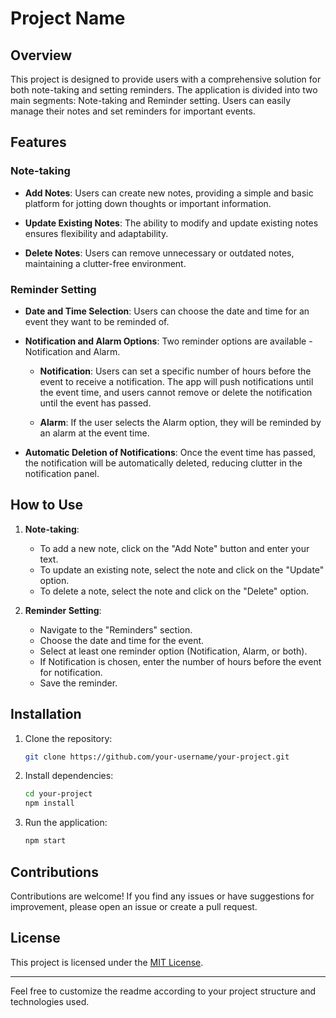 # Project Name

## Overview

This project is designed to provide users with a comprehensive solution for both note-taking and setting reminders. The application is divided into two main segments: Note-taking and Reminder setting. Users can easily manage their notes and set reminders for important events.

## Features

### Note-taking

- **Add Notes**: Users can create new notes, providing a simple and basic platform for jotting down thoughts or important information.

- **Update Existing Notes**: The ability to modify and update existing notes ensures flexibility and adaptability.

- **Delete Notes**: Users can remove unnecessary or outdated notes, maintaining a clutter-free environment.

### Reminder Setting

- **Date and Time Selection**: Users can choose the date and time for an event they want to be reminded of.

- **Notification and Alarm Options**: Two reminder options are available - Notification and Alarm.

  - **Notification**: Users can set a specific number of hours before the event to receive a notification. The app will push notifications until the event time, and users cannot remove or delete the notification until the event has passed.

  - **Alarm**: If the user selects the Alarm option, they will be reminded by an alarm at the event time.

- **Automatic Deletion of Notifications**: Once the event time has passed, the notification will be automatically deleted, reducing clutter in the notification panel.

## How to Use

1. **Note-taking**:
   - To add a new note, click on the "Add Note" button and enter your text.
   - To update an existing note, select the note and click on the "Update" option.
   - To delete a note, select the note and click on the "Delete" option.

2. **Reminder Setting**:
   - Navigate to the "Reminders" section.
   - Choose the date and time for the event.
   - Select at least one reminder option (Notification, Alarm, or both).
   - If Notification is chosen, enter the number of hours before the event for notification.
   - Save the reminder.


## Installation

1. Clone the repository:

   ```bash
   git clone https://github.com/your-username/your-project.git
   ```

2. Install dependencies:

   ```bash
   cd your-project
   npm install
   ```

3. Run the application:

   ```bash
   npm start
   ```

## Contributions

Contributions are welcome! If you find any issues or have suggestions for improvement, please open an issue or create a pull request.

## License

This project is licensed under the [MIT License](LICENSE).

---

Feel free to customize the readme according to your project structure and technologies used.
